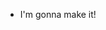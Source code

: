 - I'm gonna make it!

<!---
supremeljp/supremeljp is a ✨ special ✨ repository because its `README.md` (this file) appears on your GitHub profile.
You can click the Preview link to take a look at your changes.
--->
